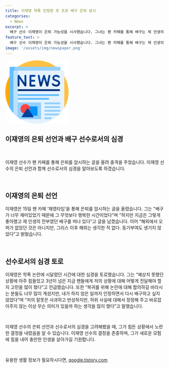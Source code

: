 ```yaml
---
title: 이재영 학폭 인정한 후 프로 배구 은퇴 암시
categories:
  - News
excerpt: >
  배구 선수 이재영이 은퇴 가능성을 시사했습니다. 그녀는 팬 카페를 통해 배구는 제 인생의 전부였지만, 이제는 그만둘 것이라고 밝혔습니다. 해외 오퍼를 받았지만 동기부여를 느끼지 못했고, 학폭 논란에 대한 고민도 토로했습니다. 김연경과의 문제와 함께 흥국생명에서의 불화설과 폭력 논란에 대해 언급하기도 했습니다. 종합적으로, 이재영은 은퇴 결정에 대한 마음과 논란에 대한 심경을 전했습니다.
feature_text: >
  배구 선수 이재영이 은퇴 가능성을 시사했습니다. 그녀는 팬 카페를 통해 배구는 제 인생의 전부였지만, 이제는 그만둘 것이라고 밝혔습니다. 해외 오퍼를 받았지만 동기부여를 느끼지 못했고, 학폭 논란에 대한 고민도 토로했습니다. 김연경과의 문제와 함께 흥국생명에서의 불화설과 폭력 논란에 대해 언급하기도 했습니다. 종합적으로, 이재영은 은퇴 결정에 대한 마음과 논란에 대한 심경을 전했습니다.
image: '/assets/img/newspaper.png'
---
```


<p><img src="/assets/img/newspaper.png" alt="kimp 속보" /></p>

<h2 data-ke-size="size24">이재영의 은퇴 선언과 배구 선수로서의 심경</h2>

<p data-ke-size="size16">&nbsp;</p>

<p>이재영 선수가 팬 카페를 통해 은퇴를 암시하는 글을 올려 충격을 주었습니다. 이재영 선수의 은퇴 선언과 함께 선수로서의 심경을 알아보도록 하겠습니다.</p>

<p data-ke-size="size16">&nbsp;</p>

<h2 data-ke-size="size26">이재영의 은퇴 선언</h2>

<p data-ke-size="size16">이재영은 15일 팬 카페 ‘재영타임’을 통해 은퇴를 암시하는 글을 올렸습니다. 그는 "배구가 너무 재미있었기 때문에 그 무엇보다 행복한 시간이었다"며 "하지만 지금은 그렇게 좋아했고 제 인생의 전부였던 배구를 떠나 있다"고 글을 남겼습니다. 이어 “해외에서 오퍼가 없었던 것은 아니지만, 그리스 이후 해외는 생각한 적 없다. 동기부여도 생기지 않았다”고 밝혔습니다.</p>

<p data-ke-size="size16">&nbsp;</p>

<h2 data-ke-size="size26">선수로서의 심경 토로</h2>

<p data-ke-size="size16">이재영은 학폭 논란에 시달렸던 시간에 대한 심경을 토로했습니다. 그는 “예상치 못했던 상황에 아주 힘들었고 3년이 넘은 지금 팬들에게 저의 상황에 대해 어떻게 전달해야 할지 고민을 많이 했다”고 언급했습니다. 또한 “복귀를 위해 논란에 대해 합의하길 바라시는 분들도 너무 많이 계셨지만, 내가 하지 않은 일까지 인정하면서 다시 배구하고 싶지 않았다”며 “저의 잘못은 사과하고 반성하지만, 허위 사실에 대해서 정정해 주고 바로잡아주지 않는 이상 무슨 의미가 있을까 하는 생각을 많이 했다”고 말했습니다.</p>

<p data-ke-size="size16">&nbsp;</p>

<p>이재영 선수의 은퇴 선언과 선수로서의 심경을 고려해봤을 때, 그가 힘든 상황에서 노련한 결정을 내렸음을 알 수 있습니다. 이재영 선수의 결정을 존중하며, 그가 새로운 모험에 힘을 내어 충만한 인생을 살아가길 기원합니다.</p>

<p data-ke-size="size16">&nbsp;</p>
유용한 생활 정보가 필요하시다면, <a href="https://qoogle.tistory.com" rel="dofollow">qoogle.tistory.com</a>


